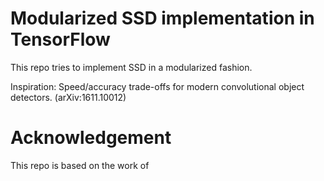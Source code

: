 # Modularized SSD implementation in TensorFlow

This repo tries to implement SSD in a modularized fashion.

Inspiration: Speed/accuracy trade-offs for modern convolutional object detectors. (arXiv:1611.10012)

# Acknowledgement

This repo is based on the work of

